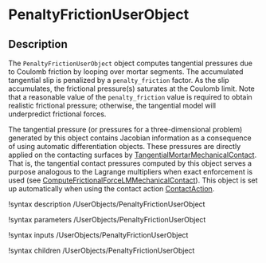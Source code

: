 # PenaltyFrictionUserObject

## Description

The `PenaltyFrictionUserObject` object computes tangential pressures due
to Coulomb friction by looping over mortar segments. The accumulated tangential
slip is penalized by a `penalty_friction` factor. As the slip accumulates, the
frictional pressure(s) saturates at the Coulomb limit. Note that a reasonable
value of the `penalty_friction` value is required to obtain realistic frictional
pressure; otherwise, the tangential model will underpredict frictional forces.

The tangential pressure (or pressures for a three-dimensional problem) generated
by this object contains Jacobian information as a consequence of using automatic
differentiation objects. These pressures are directly applied on the contacting
surfaces by [TangentialMortarMechanicalContact](/TangentialMortarMechanicalContact.md).
That is, the tangential contact pressures computed by this object serves a purpose
analogous to the Lagrange multipliers when exact enforcement is used
(see [ComputeFrictionalForceLMMechanicalContact](/ComputeFrictionalForceLMMechanicalContact.md)).
This object is set up automatically when using the contact action [ContactAction](/ContactAction.md).

!syntax description /UserObjects/PenaltyFrictionUserObject

!syntax parameters /UserObjects/PenaltyFrictionUserObject

!syntax inputs /UserObjects/PenaltyFrictionUserObject

!syntax children /UserObjects/PenaltyFrictionUserObject
